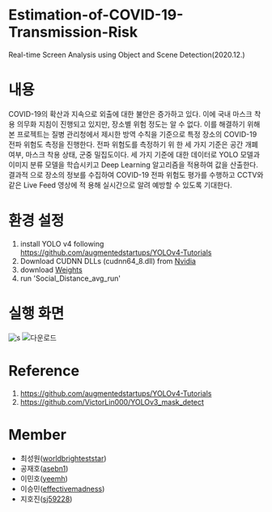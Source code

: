 ﻿# Estimation-of-COVID-19-Transmission-Risk
Real-time Screen Analysis using Object and Scene Detection(2020.12.)

# 내용
COVID-19의 확산과 지속으로 외출에 대한 불안은 증가하고 있다. 이에 국내 마스크 착용 의무화 지침이
진행되고 있지만, 장소별 위험 정도는 알 수 없다. 이를 해결하기 위해 본 프로젝트는 질병 관리청에서 제시한
방역 수칙을 기준으로 특정 장소의 COVID-19 전파 위험도 측정을 진행한다. 전파 위험도를 측정하기 위
한 세 가지 기준은 공간 개폐 여부, 마스크 착용 상태, 군중 밀집도이다. 세 가지 기준에 대한 데이터로
YOLO 모델과 이미지 분류 모델을 학습시키고 Deep Learning 알고리즘을 적용하여 값을 산출한다. 결과적
으로 장소의 정보를 수집하여 COVID-19 전파 위험도 평가를 수행하고 CCTV와 같은 Live Feed 영상에 적
용해 실시간으로 알려 예방할 수 있도록 기대한다.

# 환경 설정
1. install YOLO v4 following https://github.com/augmentedstartups/YOLOv4-Tutorials
2. Download CUDNN DLLs (cudnn64_8.dll) from [Nvidia](https://developer.nvidia.com/rdp/cudnn-archive)
3. download [Weights](https://drive.google.com/file/d/1PTlUjXHEavLScCeZcZjbW_oldgi6EJg6/view?usp=sharing)
4. run 'Social_Distance_avg_run' 

# 실행 화면
![s](https://user-images.githubusercontent.com/59173164/102960993-9a9d3580-4526-11eb-9a62-8421a4aef3ef.PNG)
![다운로드](https://user-images.githubusercontent.com/59173164/111056091-aeba5880-84bf-11eb-91d0-566255ab9d27.gif)


# Reference
1. https://github.com/augmentedstartups/YOLOv4-Tutorials
2. https://github.com/VictorLin000/YOLOv3_mask_detect

# Member
- 최성원([worldbrighteststar](https://github.com/worldbrighteststar))
- 공재호([asebn1](https://github.com/asebn1))
- 이민호([yeemh](https://github.com/yeemh))
- 이승민([effectivemadness](https://github.com/effectivemadness))
- 지호진([sj59228](https://github.com/sj59228))

